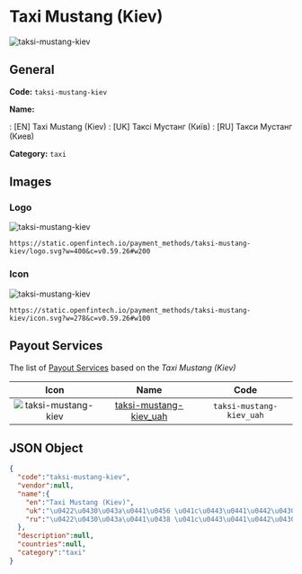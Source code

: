 
# Taxi Mustang (Kiev) 
![taksi-mustang-kiev](https://static.openfintech.io/payment_methods/taksi-mustang-kiev/logo.svg?w=400&c=v0.59.26#w200)  

## General 
**Code:** `taksi-mustang-kiev` 
 
**Name:** 
 
:	[EN] Taxi Mustang (Kiev) 
:	[UK] Таксі Мустанг (Київ) 
:	[RU] Такси Мустанг (Киев) 
 
**Category:** `taxi` 
 

## Images 

### Logo 
![taksi-mustang-kiev](https://static.openfintech.io/payment_methods/taksi-mustang-kiev/logo.svg?w=400&c=v0.59.26#w200)  

```
https://static.openfintech.io/payment_methods/taksi-mustang-kiev/logo.svg?w=400&c=v0.59.26#w200
```  

### Icon 
![taksi-mustang-kiev](https://static.openfintech.io/payment_methods/taksi-mustang-kiev/icon.svg?w=278&c=v0.59.26#w100)  

```
https://static.openfintech.io/payment_methods/taksi-mustang-kiev/icon.svg?w=278&c=v0.59.26#w100
```  

## Payout Services 
 
The list of [Payout Services](/payout-services/) based on the _Taxi Mustang (Kiev)_ 

|Icon|Name|Code| 
|:---:|:---:|:---:| 
|![taksi-mustang-kiev](https://static.openfintech.io/payout_methods/taksi-mustang-kiev/icon.png?w=278&c=v0.59.26#w40) |[taksi-mustang-kiev_uah](/payout-services/taksi-mustang-kiev_uah/)|`taksi-mustang-kiev_uah`| 
 

## JSON Object 

```json
{
  "code":"taksi-mustang-kiev",
  "vendor":null,
  "name":{
    "en":"Taxi Mustang (Kiev)",
    "uk":"\u0422\u0430\u043a\u0441\u0456 \u041c\u0443\u0441\u0442\u0430\u043d\u0433 (\u041a\u0438\u0457\u0432)",
    "ru":"\u0422\u0430\u043a\u0441\u0438 \u041c\u0443\u0441\u0442\u0430\u043d\u0433 (\u041a\u0438\u0435\u0432)"
  },
  "description":null,
  "countries":null,
  "category":"taxi"
}
```  
